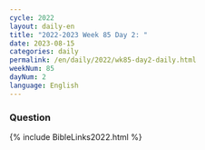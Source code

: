 ```yaml
---
cycle: 2022
layout: daily-en
title: "2022-2023 Week 85 Day 2: "
date: 2023-08-15
categories: daily
permalink: /en/daily/2022/wk85-day2-daily.html
weekNum: 85
dayNum: 2
language: English
---
```


### Question     

{% include BibleLinks2022.html %}

